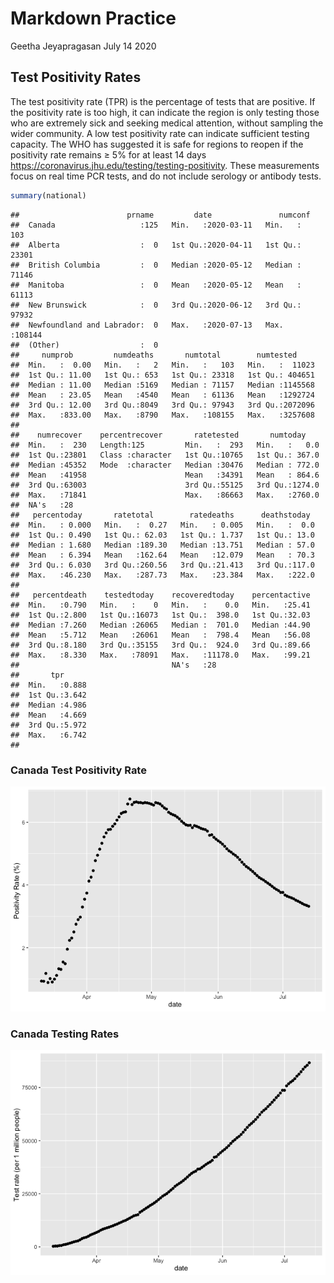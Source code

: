 Markdown Practice
================
Geetha Jeyapragasan
July 14 2020

## Test Positivity Rates

The test positivity rate (TPR) is the percentage of tests that are
positive. If the positivity rate is too high, it can indicate the region
is only testing those who are extremely sick and seeking medical
attention, without sampling the wider community. A low test positivity
rate can indicate sufficient testing capacity. The WHO has suggested it
is safe for regions to reopen if the positivity rate remains ≥ 5% for at
least 14 days <https://coronavirus.jhu.edu/testing/testing-positivity>.
These measurements focus on real time PCR tests, and do not include
serology or antibody tests.

``` r
summary(national)
```

    ##                        prname         date               numconf      
    ##  Canada                   :125   Min.   :2020-03-11   Min.   :   103  
    ##  Alberta                  :  0   1st Qu.:2020-04-11   1st Qu.: 23301  
    ##  British Columbia         :  0   Median :2020-05-12   Median : 71146  
    ##  Manitoba                 :  0   Mean   :2020-05-12   Mean   : 61113  
    ##  New Brunswick            :  0   3rd Qu.:2020-06-12   3rd Qu.: 97932  
    ##  Newfoundland and Labrador:  0   Max.   :2020-07-13   Max.   :108144  
    ##  (Other)                  :  0                                        
    ##     numprob         numdeaths       numtotal        numtested      
    ##  Min.   :  0.00   Min.   :   2   Min.   :   103   Min.   :  11023  
    ##  1st Qu.: 11.00   1st Qu.: 653   1st Qu.: 23318   1st Qu.: 404651  
    ##  Median : 11.00   Median :5169   Median : 71157   Median :1145568  
    ##  Mean   : 23.05   Mean   :4540   Mean   : 61136   Mean   :1292724  
    ##  3rd Qu.: 12.00   3rd Qu.:8049   3rd Qu.: 97943   3rd Qu.:2072096  
    ##  Max.   :833.00   Max.   :8790   Max.   :108155   Max.   :3257608  
    ##                                                                    
    ##    numrecover    percentrecover       ratetested       numtoday     
    ##  Min.   :  230   Length:125         Min.   :  293   Min.   :   0.0  
    ##  1st Qu.:23801   Class :character   1st Qu.:10765   1st Qu.: 367.0  
    ##  Median :45352   Mode  :character   Median :30476   Median : 772.0  
    ##  Mean   :41958                      Mean   :34391   Mean   : 864.6  
    ##  3rd Qu.:63003                      3rd Qu.:55125   3rd Qu.:1274.0  
    ##  Max.   :71841                      Max.   :86663   Max.   :2760.0  
    ##  NA's   :28                                                         
    ##   percentoday       ratetotal        ratedeaths      deathstoday   
    ##  Min.   : 0.000   Min.   :  0.27   Min.   : 0.005   Min.   :  0.0  
    ##  1st Qu.: 0.490   1st Qu.: 62.03   1st Qu.: 1.737   1st Qu.: 13.0  
    ##  Median : 1.680   Median :189.30   Median :13.751   Median : 57.0  
    ##  Mean   : 6.394   Mean   :162.64   Mean   :12.079   Mean   : 70.3  
    ##  3rd Qu.: 6.030   3rd Qu.:260.56   3rd Qu.:21.413   3rd Qu.:117.0  
    ##  Max.   :46.230   Max.   :287.73   Max.   :23.384   Max.   :222.0  
    ##                                                                    
    ##   percentdeath    testedtoday    recoveredtoday    percentactive  
    ##  Min.   :0.790   Min.   :    0   Min.   :    0.0   Min.   :25.41  
    ##  1st Qu.:2.800   1st Qu.:16073   1st Qu.:  398.0   1st Qu.:32.03  
    ##  Median :7.260   Median :26065   Median :  701.0   Median :44.90  
    ##  Mean   :5.712   Mean   :26061   Mean   :  798.4   Mean   :56.08  
    ##  3rd Qu.:8.180   3rd Qu.:35155   3rd Qu.:  924.0   3rd Qu.:89.66  
    ##  Max.   :8.330   Max.   :78091   Max.   :11178.0   Max.   :99.21  
    ##                                  NA's   :28                       
    ##       tpr       
    ##  Min.   :0.888  
    ##  1st Qu.:3.642  
    ##  Median :4.986  
    ##  Mean   :4.669  
    ##  3rd Qu.:5.972  
    ##  Max.   :6.742  
    ## 

### Canada Test Positivity Rate

![](practice_files/figure-gfm/tpr-1.png)<!-- -->

### Canada Testing Rates

![](practice_files/figure-gfm/pressure-1.png)<!-- -->
